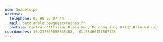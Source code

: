 ```yaml
---
nom: Guadeloupe
adresse:
  téléphone: 05 90 25 07 44
  mail: betguadeloupe@guezcaraibes.fr
  postale: Centre d’Affaires Plein Sud, Moudong Sud; 97122 Baie-mahault
coordonnées: 16.237620658859488, -61.58460157587738
---
```


